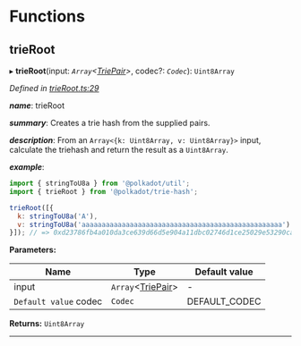 

# Functions

<a id="trieroot"></a>

##  trieRoot

▸ **trieRoot**(input: *`Array`<[TriePair](_types_.md#triepair)>*, codec?: *`Codec`*): `Uint8Array`

*Defined in [trieRoot.ts:29](https://github.com/polkadot-js/common/blob/8c38115/packages/trie-hash/src/trieRoot.ts#L29)*

*__name__*: trieRoot

*__summary__*: Creates a trie hash from the supplied pairs.

*__description__*: From an `Array<{k: Uint8Array, v: Uint8Array}>` input, calculate the triehash and return the result as a `Uint8Array`.

*__example__*:   

```javascript
import { stringToU8a } from '@polkadot/util';
import { trieRoot } from '@polkadot/trie-hash';

trieRoot([{
  k: stringToU8a('A'),
  v: stringToU8a('aaaaaaaaaaaaaaaaaaaaaaaaaaaaaaaaaaaaaaaaaaaaaaaaaa')
}]); // => 0xd23786fb4a010da3ce639d66d5e904a11dbc02746d1ce25029e53290cabf28ab
```

**Parameters:**

| Name | Type | Default value |
| ------ | ------ | ------ |
| input | `Array`<[TriePair](_types_.md#triepair)> | - |
| `Default value` codec | `Codec` |  DEFAULT_CODEC |

**Returns:** `Uint8Array`

___


